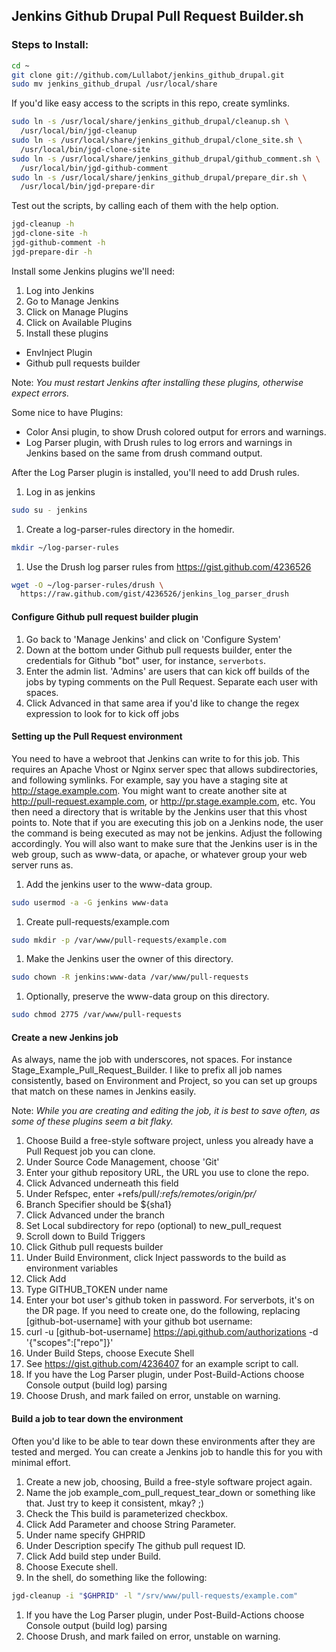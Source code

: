 ## Jenkins Github Drupal Pull Request Builder.sh

### Steps to Install:

```bash
cd ~
git clone git://github.com/Lullabot/jenkins_github_drupal.git
sudo mv jenkins_github_drupal /usr/local/share
```

If you'd like easy access to the scripts in this repo, create symlinks.

```bash
sudo ln -s /usr/local/share/jenkins_github_drupal/cleanup.sh \
  /usr/local/bin/jgd-cleanup
sudo ln -s /usr/local/share/jenkins_github_drupal/clone_site.sh \
  /usr/local/bin/jgd-clone-site
sudo ln -s /usr/local/share/jenkins_github_drupal/github_comment.sh \
  /usr/local/bin/jgd-github-comment
sudo ln -s /usr/local/share/jenkins_github_drupal/prepare_dir.sh \
  /usr/local/bin/jgd-prepare-dir
```

Test out the scripts, by calling each of them with the help option.
```bash
jgd-cleanup -h
jgd-clone-site -h
jgd-github-comment -h
jgd-prepare-dir -h
```

Install some Jenkins plugins we'll need:

1. Log into Jenkins
1. Go to Manage Jenkins
1. Click on Manage Plugins
1. Click on Available Plugins
1. Install these plugins
 * EnvInject Plugin
 * Github pull requests builder

Note: _You must restart Jenkins after installing these plugins, otherwise expect errors._

Some nice to have Plugins:

* Color Ansi plugin, to show Drush colored output for errors and warnings.
* Log Parser plugin, with Drush rules to log errors and warnings in Jenkins based on the same from drush command output.

After the Log Parser plugin is installed, you'll need to add Drush rules.
1. Log in as jenkins
```bash
sudo su - jenkins
```
1. Create a log-parser-rules directory in the homedir.
```bash
mkdir ~/log-parser-rules
```
1. Use the Drush log parser rules from https://gist.github.com/4236526
```bash
wget -O ~/log-parser-rules/drush \
  https://raw.github.com/gist/4236526/jenkins_log_parser_drush
```

#### Configure Github pull request builder plugin
1. Go back to 'Manage Jenkins' and click on 'Configure System'
1. Down at the bottom under Github pull requests builder, enter the credentials for Github "bot" user, for instance, `serverbots`.
1. Enter the admin list. 'Admins' are users that can kick off builds of the jobs by typing comments on the Pull Request. Separate each user with spaces.
1. Click Advanced in that same area if you'd like to change the regex expression to look for to kick off jobs

#### Setting up the Pull Request environment
You need to have a webroot that Jenkins can write to for this job. This requires an Apache Vhost or Nginx server spec that allows subdirectories, and following symlinks. For example, say you have a staging site at http://stage.example.com. You might want to create another site at http://pull-request.example.com, or http://pr.stage.example.com, etc. You then need a directory that is writable by the Jenkins user that this vhost points to. Note that if you are executing this job on a Jenkins node, the user the command is being executed as may not be jenkins. Adjust the following accordingly. You will also want to make sure that the Jenkins user is in the web group, such as www-data, or apache, or whatever group your web server runs as.

1. Add the jenkins user to the www-data group.
```bash
sudo usermod -a -G jenkins www-data
```
1. Create pull-requests/example.com
```bash
sudo mkdir -p /var/www/pull-requests/example.com
```
1. Make the Jenkins user the owner of this directory.
```bash
sudo chown -R jenkins:www-data /var/www/pull-requests
```
1. Optionally, preserve the www-data group on this directory.
```bash
sudo chmod 2775 /var/www/pull-requests
```

#### Create a new Jenkins job
As always, name the job with underscores, not spaces. For instance Stage_Example_Pull_Request_Builder. I like to prefix all job names consistently, based on Environment and Project, so you can set up groups that match on these names in Jenkins easily.

Note: _While you are creating and editing the job, it is best to save often, as some of these plugins seem a bit flaky._

1. Choose Build a free-style software project, unless you already have a Pull Request job you can clone.
1. Under Source Code Management, choose 'Git'
1. Enter your github repository URL, the URL you use to clone the repo.
1. Click Advanced underneath this field
1. Under Refspec, enter +refs/pull/*:refs/remotes/origin/pr/*
1. Branch Specifier should be ${sha1}
1. Click Advanced under the branch
1. Set Local subdirectory for repo (optional) to new_pull_request
1. Scroll down to Build Triggers
1. Click Github pull requests builder
1. Under Build Environment, click Inject passwords to the build as environment variables
1. Click Add
1. Type GITHUB_TOKEN under name
1. Enter your bot user's github token in password. For serverbots, it's on the DR page. If you need to create one, do the following, replacing [github-bot-username] with your github bot username:
1. curl -u [github-bot-username] https://api.github.com/authorizations -d '{"scopes":["repo"]}'
1. Under Build Steps, choose Execute Shell
1. See https://gist.github.com/4236407 for an example script to call.
1. If you have the Log Parser plugin, under Post-Build-Actions choose Console output (build log) parsing
1. Choose Drush, and mark failed on error, unstable on warning.

#### Build a job to tear down the environment

Often you'd like to be able to tear down these environments after they are tested and merged. You can create a Jenkins job to handle this for you with minimal effort.

1. Create a new job, choosing, Build a free-style software project again.
1. Name the job example_com_pull_request_tear_down or something like that. Just try to keep it consistent, mkay? ;)
1. Check the This build is parameterized checkbox.
1. Click Add Parameter and choose String Parameter.
1. Under name specify GHPRID
1. Under Description specify The github pull request ID.
1. Click Add build step under Build.
1. Choose Execute shell.
1. In the shell, do something like the following:
```bash
jgd-cleanup -i "$GHPRID" -l "/srv/www/pull-requests/example.com"
```
1. If you have the Log Parser plugin, under Post-Build-Actions choose Console output (build log) parsing
1. Choose Drush, and mark failed on error, unstable on warning.
